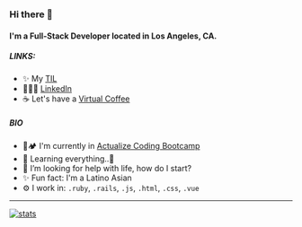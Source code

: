 ### Hi there 👋

#### I'm a Full-Stack Developer located in Los Angeles, CA.

<!-- ##### NOW

- ✨ Crafted last [Laracon Online](https://laracon.net) website;
- 🇵🇹 Planing the "Tuga-Co-Op";
- 🍑 What about this? -->

##### LINKS:

- ✨ My [TIL](https://github.com/pedrotchang/til)
- 🙆🏻‍♂️ [LinkedIn](https://linkedin.com/in/pedrotchang)
- ☕️ Let's have a [Virtual Coffee](https://calendly.com/pedrotchang)


##### BIO

- 🥾🏕 I'm currently in [Actualize Coding Bootcamp](http://anyonecanlearntocode.com/)
- 🌱 Learning everything..🤣
- 🤔 I’m looking for help with life, how do I start?
- ✨ Fun fact: I'm a Latino Asian
- ⚙️ I work in: `.ruby`, `.rails`, `.js`, `.html`, `.css`, `.vue`

---
[![stats](https://github-readme-stats.vercel.app/api/wakatime?username=pedrotchang?theme=dark)](https://github.com/anuraghazra/github-readme-stats)


<!-- - 🌍 I'm mostly active within the ** Community**
- 💅 Designed: @pestphp, [NorthMeetsSouth.audio](https://www.northmeetssouth.audio), [ThenPing.me](https://thenping.me), [HappydDev.fm](https://www.happydev.fm), etc… 
[![TIL](https://github-readme-stats.vercel.app/api/pin/?username=pedrotchang&repo=TIL&theme=dark)](https://github.com/pedrotchang/til)
-->
